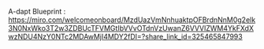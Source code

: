A-dapt Blueprint : https://miro.com/welcomeonboard/MzdUazVmNnhuaktpOFBrdnNnM0g2elk3N0NxWko3T2w3ZDBUcTFVMGtIbVVvOTdnVzUwanZ6VVVlZWM4YkFXdXwzNDU4NzY0NTc2MDAwMjI4MDY2fDI=?share_link_id=325465847993
